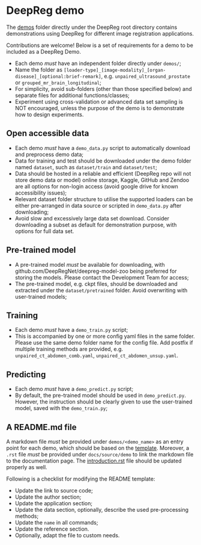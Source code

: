 # DeepReg demo

The [demos](https://github.com/DeepRegNet/DeepReg/tree/main/demos) folder directly under
the DeepReg root directory contains demonstrations using DeepReg for different image
registration applications.

Contributions are welcome! Below is a set of requirements for a demo to be included as a
DeepReg Demo.

- Each demo _must_ have an independent folder directly under `demos/`;
- Name the folder as
  `[loader-type]_[image-modality]_[organ-disease]_[optional:brief-remark]`, e.g.
  `unpaired_ultrasound_prostate` or `grouped_mr_brain_longitudinal`;
- For simplicity, avoid sub-folders (other than those specified below) and separate
  files for additional functions/classes;
- Experiment using cross-validation or advanced data set sampling is NOT encouraged,
  unless the purpose of the demo is to demonstrate how to design experiments.

## Open accessible data

- Each demo _must_ have a `demo_data.py` script to automatically download and preprocess
  demo data;
- Data for training and test should be downloaded under the demo folder named `dataset`,
  such as `dataset/train` and `dataset/test`;
- Data should be hosted in a reliable and efficient (DeepReg repo will not store demo
  data or model) online storage, Kaggle, GitHub and Zendoo are all options for non-login
  access (avoid google drive for known accessibility issues);
- Relevant dataset folder structure to utilise the supported loaders can be either
  pre-arranged in data source or scripted in `demo_data.py` after downloading;
- Avoid slow and excessively large data set download. Consider downloading a subset as
  default for demonstration purpose, with options for full data set.

## Pre-trained model

- A pre-trained model _must_ be available for downloading, with
  github.com/DeepRegNet/deepreg-model-zoo being preferred for storing the models. Please
  contact the Development Team for access;
- The pre-trained model, e.g. ckpt files, should be downloaded and extracted under the
  `dataset/pretrained` folder. Avoid overwriting with user-trained models;

## Training

- Each demo _must_ have a `demo_train.py` script;
- This is accompanied by one or more config yaml files in the same folder. Please use
  the same demo folder name for the config file. Add postfix if multiple training
  methods are provided, e.g. `unpaired_ct_abdomen_comb.yaml`,
  `unpaired_ct_abdomen_unsup.yaml`.

## Predicting

- Each demo _must_ have a `demo_predict.py` script;
- By default, the pre-trained model should be used in `demo_predict.py`. However, the
  instruction should be clearly given to use the user-trained model, saved with the
  `demo_train.py`;

## A README.md file

A markdown file _must_ be provided under `demos/<demo_name>` as an entry point for each
demo, which should be based on the [template](../demo/readme_template.html). Moreover, a
`.rst` file _must_ be provided under `docs/source/demo` to link the markdown file to the
documentation page. The
[introduction.rst](https://github.com/DeepRegNet/DeepReg/blob/main/docs/source/demo/introduction.rst)
file should be updated properly as well.

Following is a checklist for modifying the README template:

- Update the link to source code;
- Update the author section;
- Update the application section;
- Update the data section, optionally, describe the used pre-processing methods;
- Update the `name` in all commands;
- Update the reference section.
- Optionally, adapt the file to custom needs.
